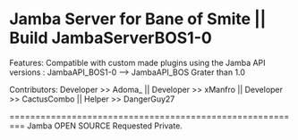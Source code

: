 Jamba Server for Bane of Smite || Build JambaServerBOS1-0
=========================================================

Features:
Compatible with custom made plugins using the Jamba API versions : JambaAPI_BOS1-0 --> JambaAPI_BOS Grater than 1.0

Contributors:
Developer >> Adoma_ ||
Developer >> xManfro ||
Developer >> CactusCombo ||
Helper >> DangerGuy27 

=========================================================
Jamba OPEN SOURCE
Requested Private.

